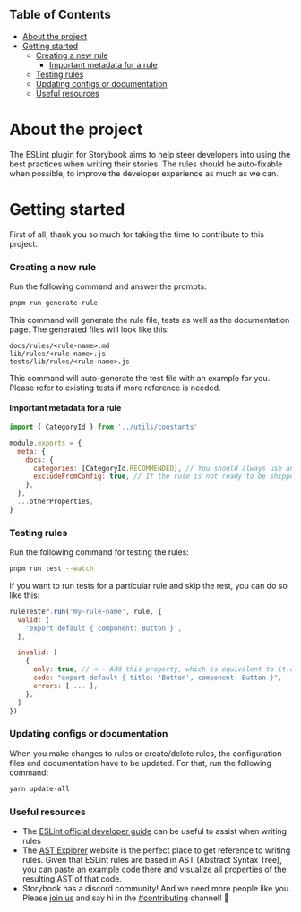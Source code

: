 ## Table of Contents

- [About the project](#about-the-project)
- [Getting started](#getting-started)
  - [Creating a new rule](#creating-a-new-rule)
    - [Important metadata for a rule](#important-metadata-for-a-rule)
  - [Testing rules](#testing-rules)
  - [Updating configs or documentation](#updating-configs-or-documentation)
  - [Useful resources](#useful-resources)

# About the project

The ESLint plugin for Storybook aims to help steer developers into using the best practices when writing their stories. The rules should be auto-fixable when possible, to improve the developer experience as much as we can.

# Getting started

First of all, thank you so much for taking the time to contribute to this project.

### Creating a new rule

Run the following command and answer the prompts:

```sh
pnpm run generate-rule
```

This command will generate the rule file, tests as well as the documentation page.
The generated files will look like this:

```
docs/rules/<rule-name>.md
lib/rules/<rule-name>.js
tests/lib/rules/<rule-name>.js
```

This command will auto-generate the test file with an example for you. Please refer to existing tests if more reference is needed.

#### Important metadata for a rule

```js
import { CategoryId } from '../utils/constants'

module.exports = {
  meta: {
    docs: {
      categories: [CategoryId.RECOMMENDED], // You should always use an existing category from the CategoryId enum], or create a new one there
      excludeFromConfig: true, // If the rule is not ready to be shipped in any category, set this flag to true, otherwise remove it
    },
  },
  ...otherProperties,
}
```

### Testing rules

Run the following command for testing the rules:

```sh
pnpm run test --watch
```

If you want to run tests for a particular rule and skip the rest, you can do so like this:

```js
ruleTester.run('my-rule-name', rule, {
  valid: [
    'export default { component: Button }',
  ],

  invalid: [
    {
      only: true, // <-- Add this property, which is equivalent to it.only in jest
      code: "export default { title: 'Button', component: Button }",
      errors: [ ... ],
    },
  ]
})
```

### Updating configs or documentation

When you make changes to rules or create/delete rules, the configuration files and documentation have to be updated. For that, run the following command:

```sh
yarn update-all
```

### Useful resources

- The [ESLint official developer guide](https://eslint.org/docs/developer-guide/working-with-rules) can be useful to assist when writing rules
- The [AST Explorer](https://astexplorer.net/) website is the perfect place to get reference to writing rules. Given that ESLint rules are based in AST (Abstract Syntax Tree), you can paste an example code there and visualize all properties of the resulting AST of that code.
- Storybook has a discord community! And we need more people like you. Please [join us](https://discord.gg/storybook) and say hi in the [#contributing](https://discord.com/channels/486522875931656193/839297503446695956) channel! 👋
